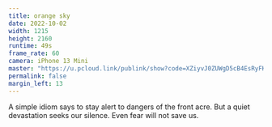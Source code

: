 ```yaml
---
title: orange sky
date: 2022-10-02
width: 1215
height: 2160
runtime: 49s
frame_rate: 60
camera: iPhone 13 Mini
master: "https://u.pcloud.link/publink/show?code=XZiyvJ0ZUWgD5cB4EsRyFKAlFV5PthbM1W1y"
permalink: false
margin_left: 13
---
```

A simple idiom says to stay alert to dangers of the front acre. But a quiet devastation seeks our silence. Even fear will not save us.
